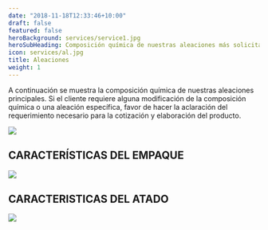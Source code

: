 ```yaml
---
date: "2018-11-18T12:33:46+10:00"
draft: false
featured: false
heroBackground: services/service1.jpg
heroSubHeading: Composición química de nuestras aleaciones más solicitadas 
icon: services/al.jpg
title: Aleaciones 
weight: 1
---
```


A continuación se muestra la composición química de nuestras aleaciones principales. Si el cliente requiere alguna modificación de la composición química o una aleación específica, favor de hacer la aclaración del requerimiento necesario para la cotización y elaboración del producto.

![](/images/aleaciones.jpeg)

## CARACTERÍSTICAS DEL EMPAQUE 

![](/images/empaque.png)

## CARACTERISTICAS DEL ATADO

![](/images/atado.png)
